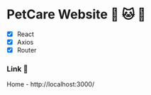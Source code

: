 # PetCare Website :dog: :cat: :yarn:


- [X] React
- [X] Axios
- [X] Router

### Link :link:

Home - http://localhost:3000/
